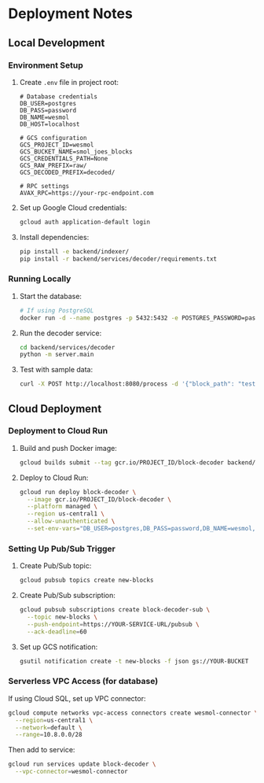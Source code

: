 # Deployment Notes

## Local Development

### Environment Setup

1. Create `.env` file in project root:
   ```
   # Database credentials
   DB_USER=postgres
   DB_PASS=password
   DB_NAME=wesmol
   DB_HOST=localhost
   
   # GCS configuration
   GCS_PROJECT_ID=wesmol
   GCS_BUCKET_NAME=smol_joes_blocks
   GCS_CREDENTIALS_PATH=None
   GCS_RAW_PREFIX=raw/
   GCS_DECODED_PREFIX=decoded/
   
   # RPC settings
   AVAX_RPC=https://your-rpc-endpoint.com
   ```

2. Set up Google Cloud credentials:
   ```bash
   gcloud auth application-default login
   ```

3. Install dependencies:
   ```bash
   pip install -e backend/indexer/
   pip install -r backend/services/decoder/requirements.txt
   ```

### Running Locally

1. Start the database:
   ```bash
   # If using PostgreSQL
   docker run -d --name postgres -p 5432:5432 -e POSTGRES_PASSWORD=password -e POSTGRES_USER=postgres -e POSTGRES_DB=wesmol postgres
   ```

2. Run the decoder service:
   ```bash
   cd backend/services/decoder
   python -m server.main
   ```

3. Test with sample data:
   ```bash
   curl -X POST http://localhost:8080/process -d '{"block_path": "test/sample_block.json"}'
   ```

## Cloud Deployment

### Deployment to Cloud Run

1. Build and push Docker image:
   ```bash
   gcloud builds submit --tag gcr.io/PROJECT_ID/block-decoder backend/services/decoder/
   ```

2. Deploy to Cloud Run:
   ```bash
   gcloud run deploy block-decoder \
     --image gcr.io/PROJECT_ID/block-decoder \
     --platform managed \
     --region us-central1 \
     --allow-unauthenticated \
     --set-env-vars="DB_USER=postgres,DB_PASS=password,DB_NAME=wesmol,DB_HOST=cloudsql-host"
   ```

### Setting Up Pub/Sub Trigger

1. Create Pub/Sub topic:
   ```bash
   gcloud pubsub topics create new-blocks
   ```

2. Create Pub/Sub subscription:
   ```bash
   gcloud pubsub subscriptions create block-decoder-sub \
     --topic new-blocks \
     --push-endpoint=https://YOUR-SERVICE-URL/pubsub \
     --ack-deadline=60
   ```

3. Set up GCS notification:
   ```bash
   gsutil notification create -t new-blocks -f json gs://YOUR-BUCKET
   ```

### Serverless VPC Access (for database)

If using Cloud SQL, set up VPC connector:
```bash
gcloud compute networks vpc-access connectors create wesmol-connector \
  --region=us-central1 \
  --network=default \
  --range=10.8.0.0/28
```

Then add to service:
```bash
gcloud run services update block-decoder \
  --vpc-connector=wesmol-connector
```